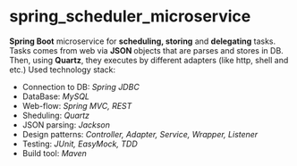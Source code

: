 # spring_scheduler_microservice
<b>Spring Boot</b> microservice for <b>scheduling, storing</b> and <b>delegating</b> tasks. Tasks comes from web via <b>JSON
</b>objects that are
parses and stores in DB. Then, using <b>Quartz</b>, they executes by different adapters (like http, shell and etc.) 
Used technology stack:

<ul>
<li>Connection to DB: <i>Spring JDBC</i><br>
<li>DataBase: <i>MySQL</i><br>
<li>Web-flow: <i>Spring MVC, REST</i><br>
<li>Sheduling: <i>Quartz</i><br>
<li>JSON parsing: <i>Jackson</i><br>
<li>Design patterns: <i>Controller, Adapter, Service, Wrapper, Listener</i><br>
<li>Testing: <i>JUnit, EasyMock, TDD</i><br>
<li>Build tool: <i>Maven</i>
</ul>

